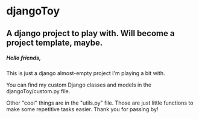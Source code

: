 # djangoToy
## A django project to play with. Will become a project template, maybe.
##### Hello friends,
This is just a django almost-empty project I'm playing a bit with. 

You can find my custom Django classes and models in the djangoToy/custom.py file.


Other "cool" things are in the "utils.py" file. Those are just little functions to make some repetitive tasks easier.
Thank you for passing by!
